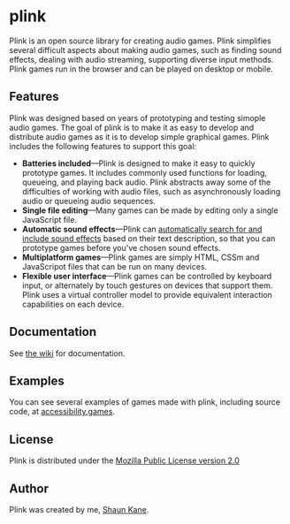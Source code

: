 # plink
Plink is an open source library for creating audio games. Plink simplifies several difficult aspects about making audio games, such as finding sound effects, dealing with audio streaming, supporting diverse input methods. Plink games run in the browser and can be played on desktop or mobile.

## Features
Plink was designed based on years of prototyping and testing simople audio games. The goal of plink is to make it as easy to develop and distribute audio games as it is to develop simple graphical games. Plink includes the following features to support this goal:

- **Batteries included**—Plink is designed to make it easy to quickly prototype games. It includes commonly used functions for loading, queueing, and playing back audio. Plink abstracts away some of the difficulties of working with audio files, such as asynchronously loading audio or queueing audio sequences.
- **Single file editing**—Many games can be made by editing only a single JavaScript file.
- **Automatic sound effects**—Plink can [automatically search for and include sound effects](https://github.com/shaunkane/plink/wiki/Library-Features#loading-sound-effects-from-freesound) based on their text description, so that you can prototype games before you've chosen sound effects.
- **Multiplatform games**—Plink games are simply HTML, CSSm and JavaScripot files that can be run on many devices.
- **Flexible user interface**—Plink games can be controlled by keyboard input, or alternately by touch gestures on devices that support them. Plink uses a virtual controller model to provide equivalent interaction capabilities on each device.

## Documentation
See [the wiki](https://github.com/shaunkane/plink/wiki) for documentation.

## Examples
You can see several examples of games made with plink, including source code, at [accessibility.games](accessibility.games/plink).

## License
Plink is distributed under the [Mozilla Public License version 2.0](https://github.com/shaunkane/plink/blob/main/LICENSE)

## Author
Plink was created by me, [Shaun Kane](https://shaunkane.com).
